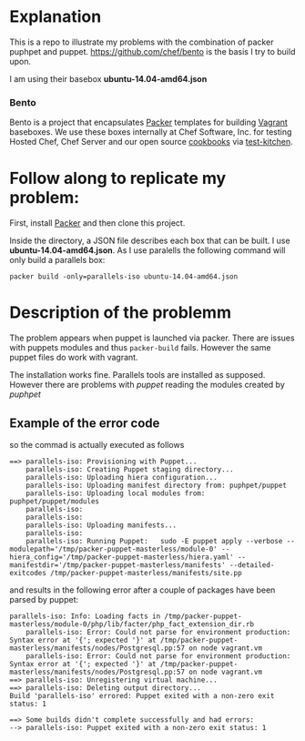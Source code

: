 # Explanation 
This is a repo to illustrate my problems with the combination of packer puphpet and puppet. https://github.com/chef/bento is the basis I try to build upon.

I am using their basebox **ubuntu-14.04-amd64.json**

### Bento

Bento is a project that encapsulates [Packer](http://packer.io) templates for building
[Vagrant](http://vagrantup.com) baseboxes. We use these boxes internally at Chef Software, Inc. for
testing Hosted Chef, Chef Server and our open source [cookbooks](https://supermarket.chef.io/users/chef)
via [test-kitchen](http://kitchen.ci/).

# Follow along to replicate my problem:

First, install [Packer](http://packer.io) and then clone this project.

Inside the directory, a JSON file describes each box that can be built. I use **ubuntu-14.04-amd64.json**. As I use paralells the following command will only build a parallels box: 

`packer build -only=parallels-iso ubuntu-14.04-amd64.json`

# Description of the problemm

The problem appears when puppet is launched via packer. There are issues with puppets modules and thus `packer-build` fails. However the same puppet files do work with vagrant.

The installation works fine. Parallels tools are installed as supposed. However there are problems with *puppet* reading the modules created by *puphpet*

## Example of the error code

so the commad is actually executed as follows
```
==> parallels-iso: Provisioning with Puppet...
    parallels-iso: Creating Puppet staging directory...
    parallels-iso: Uploading hiera configuration...
    parallels-iso: Uploading manifest directory from: puphpet/puppet
    parallels-iso: Uploading local modules from: puphpet/puppet/modules
    parallels-iso:
    parallels-iso:
    parallels-iso: Uploading manifests...
    parallels-iso:
    parallels-iso: Running Puppet:   sudo -E puppet apply --verbose --modulepath='/tmp/packer-puppet-masterless/module-0' --hiera_config='/tmp/packer-puppet-masterless/hiera.yaml' --manifestdir='/tmp/packer-puppet-masterless/manifests' --detailed-exitcodes /tmp/packer-puppet-masterless/manifests/site.pp
```
and results in the following error after a couple of packages have been parsed by puppet:
```
parallels-iso: Info: Loading facts in /tmp/packer-puppet-masterless/module-0/php/lib/facter/php_fact_extension_dir.rb
    parallels-iso: Error: Could not parse for environment production: Syntax error at '{'; expected '}' at /tmp/packer-puppet-masterless/manifests/nodes/Postgresql.pp:57 on node vagrant.vm
    parallels-iso: Error: Could not parse for environment production: Syntax error at '{'; expected '}' at /tmp/packer-puppet-masterless/manifests/nodes/Postgresql.pp:57 on node vagrant.vm
==> parallels-iso: Unregistering virtual machine...
==> parallels-iso: Deleting output directory...
Build 'parallels-iso' errored: Puppet exited with a non-zero exit status: 1

==> Some builds didn't complete successfully and had errors:
--> parallels-iso: Puppet exited with a non-zero exit status: 1
```